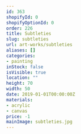 ```yaml
---
id: 363
shopifyId: 0
shopifyOptionId: 0
order: 226
title: Subtleties
slug: subtleties
url: art-works/subtleties
aliases: []
categories:
- painting
inStock: false
isVisible: true
location: ""
height: 70
width: 50
date: 2019-01-01T00:00:00Z
materials:
- acrylic
- canvas
price: -1
mainImage: subtleties.jpg
---
```

